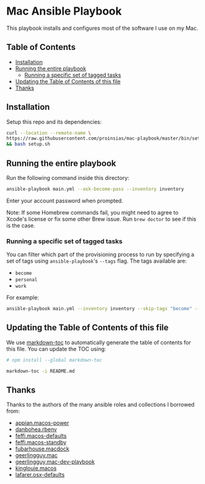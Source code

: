 # Mac Ansible Playbook

This playbook installs and configures most of the software I use on my Mac.

## Table of Contents

<!-- toc -->

- [Installation](#installation)
- [Running the entire playbook](#running-the-entire-playbook)
    - [Running a specific set of tagged tasks](#running-a-specific-set-of-tagged-tasks)
- [Updating the Table of Contents of this file](#updating-the-table-of-contents-of-this-file)
- [Thanks](#thanks)

<!-- tocstop -->

## Installation

Setup this repo and its dependencies:

```bash
curl --location --remote-name \
https://raw.githubusercontent.com/proinsias/mac-playbook/master/bin/setup.sh \
&& bash setup.sh
```

## Running the entire playbook

Run the following command inside this directory:

```bash
ansible-playbook main.yml --ask-become-pass --inventory inventory
```

Enter your account password when prompted.

Note: If some Homebrew commands fail,
you might need to agree to Xcode's license or fix some other Brew issue.
Run `brew doctor` to see if this is the case.

### Running a specific set of tagged tasks

You can filter which part of the provisioning process to run
by specifying a set of tags using `ansible-playbook`'s `--tags` flag.
The tags available are:

- `become`
- `personal`
- `work`

For example:

```bash
ansible-playbook main.yml --inventory inventory --skip-tags "become" --tags "personal"
```

## Updating the Table of Contents of this file

We use [markdown-toc](https://github.com/jonschlinkert/markdown-toc)
to automatically generate the table of contents for this file. You can
update the TOC using:

```bash
# npm install --global markdown-toc

markdown-toc -i README.md
```

## Thanks

Thanks to the authors of the many ansible roles and collections I borrowed from:

- [appian.macos-power](https://github.com/appian/ansible-role-macos-power)
- [danbohea.rbenv](https://github.com/danbohea/ansible-role-rbenv)
- [feffi.macos-defaults](https://github.com/feffi/ansible-macos-defaults.git)
- [feffi.macos-standby](https://github.com/feffi/ansible-macos-standby.git)
- [fubarhouse.macdock](https://github.com/fubarhouse/ansible-role-macdock)
- [geerlingguy.mac](https://github.com/geerlingguy/ansible-collection-mac)
- [geerlingguy,mac-dev-playbook](https://github.com/geerlingguy/mac-dev-playbook/)
- [kinglouie.macos](https://github.com/kinglouie/ansible-role-macos)
- [lafarer.osx-defaults](https://github.com/lafarer/ansible-role-osx-defaults)
